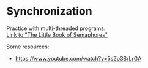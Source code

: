 # Synchronization
Practice with multi-threaded programs.   
[Link to "The Little Book of Semaphores"](https://greenteapress.com/semaphores/LittleBookOfSemaphores.pdf)

Some resources:
- https://www.youtube.com/watch?v=5sZo3SrLrGA
